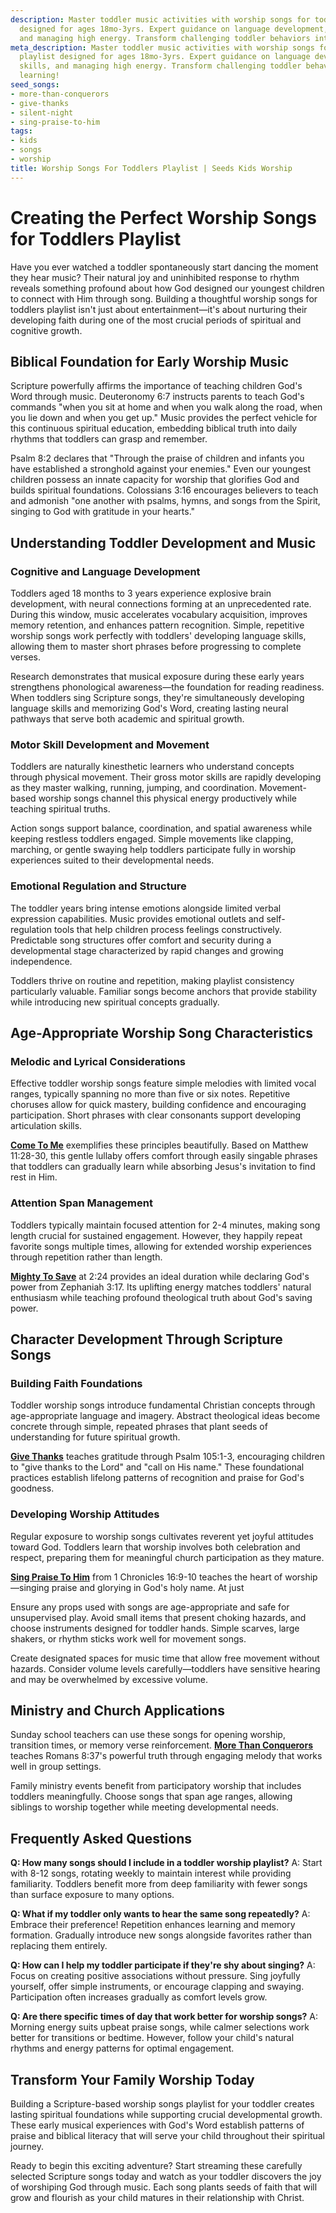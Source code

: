 ```yaml
---
description: Master toddler music activities with worship songs for toddlers playlist
  designed for ages 18mo-3yrs. Expert guidance on language development, motor skills,
  and managing high energy. Transform challenging toddler behaviors into joyful learning!
meta_description: Master toddler music activities with worship songs for toddlers
  playlist designed for ages 18mo-3yrs. Expert guidance on language development, motor
  skills, and managing high energy. Transform challenging toddler behaviors into joyful
  learning!
seed_songs:
- more-than-conquerors
- give-thanks
- silent-night
- sing-praise-to-him
tags:
- kids
- songs
- worship
title: Worship Songs For Toddlers Playlist | Seeds Kids Worship
---
```

# Creating the Perfect Worship Songs for Toddlers Playlist

Have you ever watched a toddler spontaneously start dancing the moment they hear music? Their natural joy and uninhibited response to rhythm reveals something profound about how God designed our youngest children to connect with Him through song. Building a thoughtful worship songs for toddlers playlist isn't just about entertainment—it's about nurturing their developing faith during one of the most crucial periods of spiritual and cognitive growth.

## Biblical Foundation for Early Worship Music

Scripture powerfully affirms the importance of teaching children God's Word through music. Deuteronomy 6:7 instructs parents to teach God's commands "when you sit at home and when you walk along the road, when you lie down and when you get up." Music provides the perfect vehicle for this continuous spiritual education, embedding biblical truth into daily rhythms that toddlers can grasp and remember.

Psalm 8:2 declares that "Through the praise of children and infants you have established a stronghold against your enemies." Even our youngest children possess an innate capacity for worship that glorifies God and builds spiritual foundations. Colossians 3:16 encourages believers to teach and admonish "one another with psalms, hymns, and songs from the Spirit, singing to God with gratitude in your hearts."

## Understanding Toddler Development and Music

### Cognitive and Language Development

Toddlers aged 18 months to 3 years experience explosive brain development, with neural connections forming at an unprecedented rate. During this window, music accelerates vocabulary acquisition, improves memory retention, and enhances pattern recognition. Simple, repetitive worship songs work perfectly with toddlers' developing language skills, allowing them to master short phrases before progressing to complete verses.

Research demonstrates that musical exposure during these early years strengthens phonological awareness—the foundation for reading readiness. When toddlers sing Scripture songs, they're simultaneously developing language skills and memorizing God's Word, creating lasting neural pathways that serve both academic and spiritual growth.

### Motor Skill Development and Movement

Toddlers are naturally kinesthetic learners who understand concepts through physical movement. Their gross motor skills are rapidly developing as they master walking, running, jumping, and coordination. Movement-based worship songs channel this physical energy productively while teaching spiritual truths.

Action songs support balance, coordination, and spatial awareness while keeping restless toddlers engaged. Simple movements like clapping, marching, or gentle swaying help toddlers participate fully in worship experiences suited to their developmental needs.

### Emotional Regulation and Structure

The toddler years bring intense emotions alongside limited verbal expression capabilities. Music provides emotional outlets and self-regulation tools that help children process feelings constructively. Predictable song structures offer comfort and security during a developmental stage characterized by rapid changes and growing independence.

Toddlers thrive on routine and repetition, making playlist consistency particularly valuable. Familiar songs become anchors that provide stability while introducing new spiritual concepts gradually.

## Age-Appropriate Worship Song Characteristics

### Melodic and Lyrical Considerations

Effective toddler worship songs feature simple melodies with limited vocal ranges, typically spanning no more than five or six notes. Repetitive choruses allow for quick mastery, building confidence and encouraging participation. Short phrases with clear consonants support developing articulation skills.

**[Come To Me](https://seedskidsworship.com/product/when-you-lie-down-lullabies-scripture-songs/)** exemplifies these principles beautifully. Based on Matthew 11:28-30, this gentle lullaby offers comfort through easily singable phrases that toddlers can gradually learn while absorbing Jesus's invitation to find rest in Him.

### Attention Span Management

Toddlers typically maintain focused attention for 2-4 minutes, making song length crucial for sustained engagement. However, they happily repeat favorite songs multiple times, allowing for extended worship experiences through repetition rather than length.

**[Mighty To Save](https://seedskidsworship.com/product/mighty-to-save-zephaniah-317/)** at 2:24 provides an ideal duration while declaring God's power from Zephaniah 3:17. Its uplifting energy matches toddlers' natural enthusiasm while teaching profound theological truth about God's saving power.

## Character Development Through Scripture Songs

### Building Faith Foundations

Toddler worship songs introduce fundamental Christian concepts through age-appropriate language and imagery. Abstract theological ideas become concrete through simple, repeated phrases that plant seeds of understanding for future spiritual growth.

**[Give Thanks](https://seedskidsworship.com/product/give-thanks-psalm-1051-3-2/)** teaches gratitude through Psalm 105:1-3, encouraging children to "give thanks to the Lord" and "call on His name." These foundational practices establish lifelong patterns of recognition and praise for God's goodness.

### Developing Worship Attitudes

Regular exposure to worship songs cultivates reverent yet joyful attitudes toward God. Toddlers learn that worship involves both celebration and respect, preparing them for meaningful church participation as they mature.

**[Sing Praise To Him](https://seedskidsworship.com/product/sing-praise-to-him-1-chronicles-169/)** from 1 Chronicles 16:9-10 teaches the heart of worship—singing praise and glorying in God's holy name. At just

Ensure any props used with songs are age-appropriate and safe for unsupervised play. Avoid small items that present choking hazards, and choose instruments designed for toddler hands. Simple scarves, large shakers, or rhythm sticks work well for movement songs.

Create designated spaces for music time that allow free movement without hazards. Consider volume levels carefully—toddlers have sensitive hearing and may be overwhelmed by excessive volume.

## Ministry and Church Applications

Sunday school teachers can use these songs for opening worship, transition times, or memory verse reinforcement. **[More Than Conquerors](https://seedskidsworship.com/product/more-than-conquerors-romans-837/)** teaches Romans 8:37's powerful truth through engaging melody that works well in group settings.

Family ministry events benefit from participatory worship that includes toddlers meaningfully. Choose songs that span age ranges, allowing siblings to worship together while meeting developmental needs.

## Frequently Asked Questions

**Q: How many songs should I include in a toddler worship playlist?**
A: Start with 8-12 songs, rotating weekly to maintain interest while providing familiarity. Toddlers benefit more from deep familiarity with fewer songs than surface exposure to many options.

**Q: What if my toddler only wants to hear the same song repeatedly?**
A: Embrace their preference! Repetition enhances learning and memory formation. Gradually introduce new songs alongside favorites rather than replacing them entirely.

**Q: How can I help my toddler participate if they're shy about singing?**
A: Focus on creating positive associations without pressure. Sing joyfully yourself, offer simple instruments, or encourage clapping and swaying. Participation often increases gradually as comfort levels grow.

**Q: Are there specific times of day that work better for worship songs?**
A: Morning energy suits upbeat praise songs, while calmer selections work better for transitions or bedtime. However, follow your child's natural rhythms and energy patterns for optimal engagement.

## Transform Your Family Worship Today

Building a Scripture-based worship songs playlist for your toddler creates lasting spiritual foundations while supporting crucial developmental growth. These early musical experiences with God's Word establish patterns of praise and biblical literacy that will serve your child throughout their spiritual journey.

Ready to begin this exciting adventure? Start streaming these carefully selected Scripture songs today and watch as your toddler discovers the joy of worshiping God through music. Each song plants seeds of faith that will grow and flourish as your child matures in their relationship with Christ.

<script type="application/ld+json">
{
  "@context": "https://schema.org",
  "@type": "Article",
  "headline": "Worship Songs For Toddlers Playlist",
  "author": {
    "@type": "Organization",
    "name": "Seeds Kids Worship"
  },
  "publisher": {
    "@type": "Organization",
    "name": "Seeds Kids Worship",
    "logo": {
      "@type": "ImageObject",
      "url": "https://seedskidsworship.com/logo.png"
    }
  },
  "datePublished": "2025-09-08T16:54:25.864389",
  "dateModified": "2025-09-08T16:54:25.864416",
  "description": "Master toddler music activities with worship songs for toddlers playlist designed for ages 18mo-3yrs. Expert guidance on language development, motor skills, and",
  "mainEntityOfPage": {
    "@type": "WebPage",
    "@id": "https://seedskidsworship.com/activities/worship-songs-for-toddlers-playlist/"
  }
}
</script>

<script type="application/ld+json">
{
  "@context": "https://schema.org",
  "@type": "Product",
  "name": "More Than Conquerors",
  "description": "Powerful song declaring God as mighty to save and rejoicing over us from Zephaniah 3:17",
  "url": "https://seedskidsworship.com/product/more-than-conquerors-romans-837/",
  "brand": {
    "@type": "Brand",
    "name": "Seeds Kids Worship"
  },
  "category": "Children's Christian Music",
  "album": "Seeds of Character"
}
</script>

<script type="application/ld+json">
{
  "@context": "https://schema.org",
  "@type": "Product",
  "name": "Give Thanks",
  "description": "Based on Psalm 105:1-5, this song encourages children to give thanks to the Lord, call on His name, make known His deeds and remember the wonders He has done.",
  "url": "https://seedskidsworship.com/product/give-thanks-psalm-1051-3-2/",
  "brand": {
    "@type": "Brand",
    "name": "Seeds Kids Worship"
  },
  "category": "Children's Christian Music",
  "album": "Seeds of Character"
}
</script>

<script type="application
